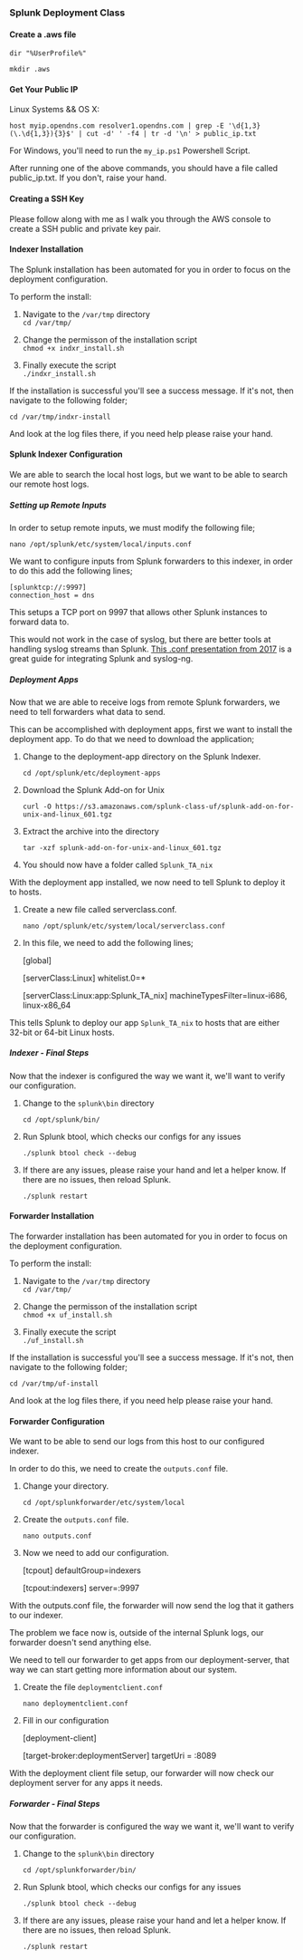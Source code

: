 ### Splunk Deployment Class

#### Create a .aws file

 `dir "%UserProfile%"`

 `mkdir .aws`

#### Get Your Public IP

Linux Systems && OS X:
 
    host myip.opendns.com resolver1.opendns.com | grep -E '\d{1,3}(\.\d{1,3}){3}$' | cut -d' ' -f4 | tr -d '\n' > public_ip.txt
    
For Windows, you'll need to run the `my_ip.ps1` Powershell Script.

After running one of the above commands, you should have a file called public_ip.txt. If you don't, raise your hand.

#### Creating a SSH Key

Please follow along with me as I walk you through the AWS console to create a SSH public and private key pair.

#### Indexer Installation

The Splunk installation has been automated for you in order to focus on the deployment configuration.

To perform the install:

1. Navigate to the `/var/tmp` directory  
    `cd /var/tmp/`
    
2. Change the permisson of the installation script  
    `chmod +x indxr_install.sh`
    
    
3. Finally execute the script  
    `./indxr_install.sh`
    
    
If the installation is successful you'll see a success message. If it's not, then navigate to the following folder;

`cd /var/tmp/indxr-install`

 
 And look at the log files there, if you need help please raise your hand.

#### Splunk Indexer Configuration

We are able to search the local host logs, but we want to be able to search our remote host logs. 

##### Setting up Remote Inputs

In order to setup remote inputs, we must modify the following file;

`nano /opt/splunk/etc/system/local/inputs.conf`

We want to configure inputs from Splunk forwarders to this indexer, in order to do this add the following lines;

            
    [splunktcp://:9997]  
    connection_host = dns
    
This setups a TCP port on 9997 that allows other Splunk instances to forward data to.

This would not work in the case of syslog, but there are better tools at handling syslog streams than Splunk. [This .conf presentation from 2017](https://conf.splunk.com/files/2017/slides/the-critical-syslog-tricks-that-no-one-seems-to-know-about.pdf) is a great guide for integrating Splunk and syslog-ng.
            
##### Deployment Apps

Now that we are able to receive logs from remote Splunk forwarders, we need to tell forwarders what data to send.

This can be accomplished with deployment apps, first we want to install the deployment app. To do that we need to download the application;

1. Change to the deployment-app directory on the Splunk Indexer.  
     
     `cd /opt/splunk/etc/deployment-apps`
     
2. Download the Splunk Add-on for Unix

      `curl -O https://s3.amazonaws.com/splunk-class-uf/splunk-add-on-for-unix-and-linux_601.tgz` 

3. Extract the archive into the directory

      `tar -xzf splunk-add-on-for-unix-and-linux_601.tgz`
      
4. You should now have a folder called `Splunk_TA_nix`
     
With the deployment app installed, we now need to tell Splunk to deploy it to hosts.     
     
1. Create a new file called serverclass.conf.
 
      `nano /opt/splunk/etc/system/local/serverclass.conf`
      
2. In this file, we need to add the following lines;

    
    [global]  
        
    [serverClass:Linux]
    whitelist.0=*
    
    [serverClass:Linux:app:Splunk_TA_nix]
    machineTypesFilter=linux-i686, linux-x86_64
    
This tells Splunk to deploy our app `Splunk_TA_nix` to hosts that are either 32-bit or 64-bit Linux hosts.

##### Indexer - Final Steps

Now that the indexer is configured the way we want it, we'll want to verify our configuration.

1. Change to the `splunk\bin` directory

     `cd /opt/splunk/bin/`
     
2. Run Splunk btool, which checks our configs for any issues

    `./splunk btool check --debug`
    
3. If there are any issues, please raise your hand and let a helper know. If there are no issues, then reload Splunk.

    `./splunk restart`


#### Forwarder Installation

The forwarder installation has been automated for you in order to focus on the deployment configuration.

To perform the install:

1. Navigate to the `/var/tmp` directory  
    `cd /var/tmp/`
    
2. Change the permisson of the installation script  
    `chmod +x uf_install.sh`
    
3. Finally execute the script  
    `./uf_install.sh`
    
If the installation is successful you'll see a success message. If it's not, then navigate to the following folder;

 `cd /var/tmp/uf-install`
 
 And look at the log files there, if you need help please raise your hand.
 
 #### Forwarder Configuration
 
 We want to be able to send our logs from this host to our configured indexer.
 
 In order to do this, we need to create the `outputs.conf` file.
 
1. Change your directory.
 
    `cd /opt/splunkforwarder/etc/system/local`
    
2. Create the `outputs.conf` file.
 
    `nano outputs.conf`
    
3. Now we need to add our configuration.
 
 
    [tcpout]
    defaultGroup=indexers

    [tcpout:indexers]
    server=<ip-of-your-indexer>:9997
    
With the outputs.conf file, the forwarder will now send the log that it gathers to our indexer.

The problem we face now is, outside of the internal Splunk logs, our forwarder doesn't send anything else.

We need to tell our forwarder to get apps from our deployment-server, that way we can start getting more information about our system.

1. Create the file `deploymentclient.conf`

    `nano deploymentclient.conf`
    
2. Fill in our configuration


    [deployment-client]
    
    [target-broker:deploymentServer]
    targetUri = <ip-of-your-indexer>:8089
    
With the deployment client file setup, our forwarder will now check our deployment server for any apps it needs.

##### Forwarder - Final Steps

Now that the forwarder is configured the way we want it, we'll want to verify our configuration.

1. Change to the `splunk\bin` directory

     `cd /opt/splunkforwarder/bin/`
     
2. Run Splunk btool, which checks our configs for any issues

    `./splunk btool check --debug`
    
3. If there are any issues, please raise your hand and let a helper know. If there are no issues, then reload Splunk.

    `./splunk restart`
    
 
